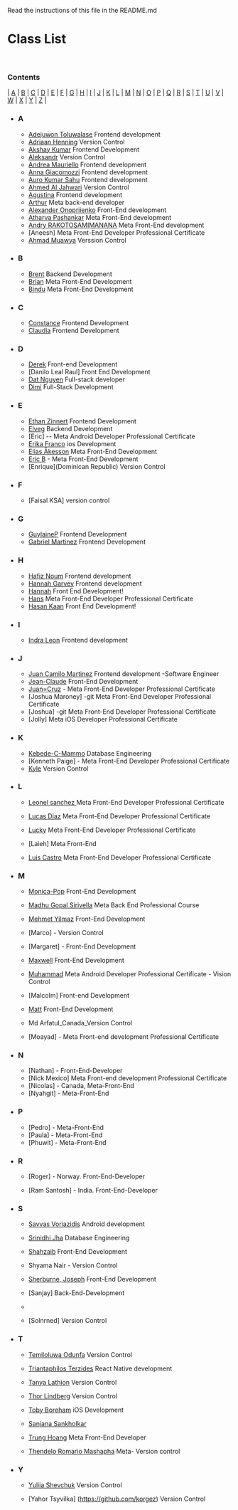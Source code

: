 
Read the instructions of this file in the README.md

# <b> Class List </b>

<br/>

### **Contents**

| [A](#a) | [B](#b) | [C](#c) | [D](#d) | [E](#e) | [F](#f) | [G](#g) | [H](#h) | [I](#i) | [J](#j) | [K](#k) | [L](#l) | [M](#m) | [N](#n) | [O](#o)
| [P](#p) | [Q](#q) | [R](#r) | [S](#s) | [T](#t) | [U](#u) | [V](#v) | [W](#w) | [X](#x) | [Y](#y) | [Z](#z) |

- ### **A**

  - [Adejuwon Toluwalase](https://github.com/Tolux001) Frontend development
  - [Adriaan Henning](https://github.com/) Version Control
  - [Akshay Kumar](https://github.com/AkshayKumar-0) Frontend Development
  - [Aleksandr](https://github.com/Aleksanderlebedenko) Version Control
  - [Andrea Mauriello](https://github.com/squiddipentacolo) Frontend development
  - [Anna Giacomozzi](https://github.com/annagiac) Frontend development
  - [Auro Kumar Sahu](https://github.com.aurokumarsahu) Frontend development
  - [Ahmed Al Jahwari](https://github.com/A7MED92OM) Version Control
  - [Agustina](https://github.com/AgustinaLezcano) Frontend development
  - [Arthur](https://github.com/arthur-borisenko) Meta back-end developer
  - [Alexander Onopriienko](https://github.com/Jobisfun) Front-End development
  - [Atharva Pashankar](https://github.com/atharvapashankar) Meta Front-End development
  - [Andry RAKOTOSAMIMANANA](https://github.com/AndryDev007) Meta Front-End development
  - [Aneesh] Meta Front-End Developer Professional Certificate
  - [Ahmad Muawya](https://github.com/AhmadMuawya) Verssion Control

- ### **B**

  - [Brent](https://github.com/brent0w) Backend Development
  - [Brian](https://github.com/bchakanyuka) Meta Front-End Development
  - [Bindu](https://github.com/Bindu3192) Meta Front-End Development

- ### **C**

  - [Constance](https://github.com/coco390) Frontend Development
  - [Claudia](https://github.com/Clau-panda) Frontend Development

- ### **D**

  - [Derek](https://github.com/dsfuller29) Front-end Development
  - [Danilo Leal Raul] Front End Development
  - [Dat Nguyen](https://github.com/dtnguyen0503) Full-stack developer
  - [Dimi](https://github.com/delorienC) Full-Stack Development


- ### **E**

  - [Ethan Zinnert](https://github.com/Zethan7) Frontend Development
  - [Elveg](https://github.com/geswanel) Backend Development
  - [Eric] -- Meta Android Developer Professional Certificate
  - [Erika Franco](https://github.com/ferfrasa) ios Development
  - [Elias Åkesson](https://github.com/eliasakesson) Meta Front-End Development
  - [Eric B](PA) - Meta Front-End Development
  - [Enrique](Dominican Republic) Version Control


- ### **F**

  - [Faisal KSA] version control

- ### **G**

  - [GuylaineP](https://github.com/GuylaineP) Frontend Development
  - [Gabriel Martinez](https://github.com/gmartinez7435) Frontend Development

- ### **H**

  - [Hafiz Noum](https://github.com.hmnouman) Frontend development
  - [Hannah Garvey](https://github.com/littlesleepydragon) Frontend development
  - [Hannah](https://github.com/HannahHuman) Front End Development!
  - [Hans](https://github.com/hansr3) Meta Front-End Developer Professional Certificate
  - [Hasan Kaan](https://github.com/h4s4nk44n) Front End Development!

- ### **I**
  - [Indra Leon](https://github.com/IndraLeonV) Frontend development

- ### **J**
  - [Juan Camilo Martinez](https://github.com/Urkeko) Frontend development -Software Engineer
  - [Jean-Claude](https://github.com/jeanclaudep97) Front-End Development
  - [Juan=Cruz](https://github.com/PFM-Cucu) - Meta Front-End Developer Professional Certificate
  - [Joshua Maroney] -git Meta Front-End Developer Professional Certificate
  - [Joshua] -git Meta Front-End Developer Professional Certificate
  - [Jolly] Meta iOS Developer Professional Certificate

- ### **K**

  - [Kebede-C-Mammo](https://github.com/Kebede-C-Mammo) Database Engineering
  - [Kenneth Paige] - Meta Front-End Developer Professional Certificate
  - [Kyle](https://github.com/kgullings/) Version Control

- ### **L**

  - [Leonel sanchez ](https://github.com/leotreinta) Meta Front-End Developer Professional Certificate
  
  - [Lucas Diaz](https://github.com/lucasd2310) Meta Front-End Developer Professional Certificate

  - [Lucky](https://github.com/Luckzman) Meta Front-End Developer Professional Certificate

  - [Laieh] Meta Front-End

  - [Luis Castro](https://github.com/LuisCas18) Meta Front-End Developer Professional Certificate

- ### **M**

  - [Monica-Pop](https://github.com/monipop) Front-End Development

  - [Madhu Gopal Sirivella](https://github.com/MadhuGopalSirivella) Meta Back End Professional Course

  - [Mehmet Yilmaz](https://github.com/mehmet520) Front-End Development

  - [Marco] - Version Control

  - [Margaret] - Front-End Development

  - [Maxwell](https://github.com/cpcsztt) Front-End Development

  - [Muhammad](https://github.com/DevMushka) Meta Android Developer Professional Certificate - Vision Control

  - [Malcolm] Front-end Development

  - [Matt](https://github.com/mmarron79) Front-End Development
  
  - Md Arfatul_Canada_Version Control

  - [Moayad] - Meta Front-end development Professional Certificate

- ### **N**

  - [Nathan] - Front-End-Developer
  - [Nick Mexico] Meta Front-end development Professional Certificate
  - [Nicolas] - Canada, Meta-Front-End
  - [Nyahgit] - Meta-Front-End

- ### **P**

  - [Pedro] - Meta-Front-End
  - [Paula] - Meta-Front-End
  - [Phuwit] - Meta-Front-End

- ### **R**

  - [Roger] - Norway. Front-End-Developer
  
  - [Ram Santosh] - India. Front-End-Developer

- ### **S**

  - [Savvas Voriazidis](https://github.com/voriazidis) Android development

  - [Srinidhi Jha](https://github.com/srinidhijha) Database Engineering

  - [Shahzaib](https://github.com/ShahzaibJak) Front-End Development

  - Shyama Nair - Version Control

  - [Sherburne, Joseph](https://github.com/wolfendex) Front-End Development

  - [Sanjay] Back-End-Development
  - 
  - [Solnrned] Version Control

- ### **T**
  - [Temiloluwa Odunfa](https://github.com/tizreal) Version Control

  - [Triantaphilos Terzides](https://github.com/terzidest) React Native development

  - [Tanya Lathion](https://github.com/tanyalathion) Version Control

  - [Thor Lindberg](https://github.com/thorlindberg) Version Control

  - [Toby Boreham](https://github.com/BlackVyper) iOS Development

  - [Sanjana Sankholkar](https://github.com/SanjanaSankholkar123)

  - [Trung Hoang](https://github.com/Trunghoang21) Meta Front-End Developer

  - [Thendelo Romario Mashapha](https://github.com/thendelonaz) Meta- Version control


- ### **Y**

  - [Yuliia Shevchuk](https://github.com/Y-uliia-dot) Version Control

  - [Yahor Tsyvilka] (https://github.com/korgez) Version Control

